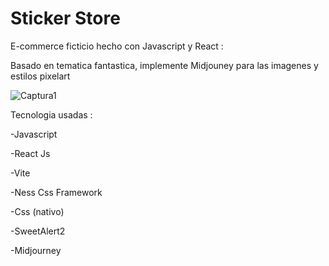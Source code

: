 # Sticker Store 

E-commerce ficticio hecho con Javascript y React : 

Basado en tematica fantastica, implemente Midjouney para las imagenes y estilos pixelart 

![Captura1](https://github.com/EmanuelIniguez/stickerstore.github.io/assets/84642858/cdf2323c-6377-4108-8857-c2605fa7e6e0)


Tecnologia usadas : 

-Javascript

-React Js 

-Vite 


-Ness Css Framework 

-Css (nativo)

-SweetAlert2 

-Midjourney
